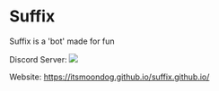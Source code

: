 # Suffix

Suffix is a 'bot' made for fun

Discord Server:
<a href="https://discord.gg/nhqNZJk3"><img src="https://invidget.switchblade.xyz/rvC7F798xQ"/></a>

Website:
https://itsmoondog.github.io/suffix.github.io/
